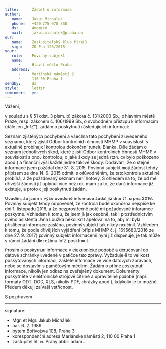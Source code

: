 ```yaml
---
title:      Žádost o informace
author:
   name:    Jakub Michálek
   phone:   +420 775 978 550
   ds:      4memzkm
   mail:    jakub.michalek@praha.eu
our:
   name:    Zastupitelský klub Pirátů
   sign:    ZK Pha 126/2015
your:
   role:    Povinný subjekt
   name:    
      -     Hlavní město Praha
   address:
      -     Mariánské náměstí 2
      -     110 00 Praha 1
sendby:     ds
style:      letter
reminder:   yes
---
```


Vážení,

v souladu s § 51 odst. 3 písm. b) zákona č. 131/2000 Sb., o hlavním městě Praze, resp. zákonem č. 106/1999 Sb., o svobodném přístupu k informacím (dále jen „InfZ“), žádám o poskytnutí následujících informací:

Seznam zjištěných pochybení a všechna tato pochybení z uvedeného seznamu, který zjistil Odbor kontrolních činností MHMP v souvislosti s aktuálně probíhající kontrolou dokončení tunelu Blanka. Dále žádám o seznam jednotlivých škod, které zjistil Odbor kontrolních činností MHMP v souvislosti s onou kontrolou; o jaké škody se jedná (tzn. co bylo poškozeno apod.) a finanční výši každé jedné takové škody. Dodávám, že o stejné informace jsem požádal dne 31. 8. 2015. Povinný subjekt moji žádost tehdy přípisem ze dne 14. 9. 2015 odmítl s odůvodněním, že tato kontrola aktuálně probíhá, a že požadovaný seznam není hotový. S ohledem na to, že od mé dřívější žádosti již uplynul více než rok, mám za to, že daná informace již existuje, a proto o její poskytnutí žádám. 

Uvádím, že jsem o výše uvedené informace žádal již dne 31. srpna 2016. Povinný subjekt tehdy odpověděl, že kontrola bude ukončena nejspíše ke dni 1. listopadu 2016, a že bezprostředně poté mi požadované inforamce poskytne. Vzhledem k tomu, že jsem já jak osobně, tak i prostřednictvím svého asistenta Jana Loužka několikrát apeloval na to, aby mi byla přislíbená informace zaslána, povinný subjekt tak nikdy neučinil. Vzhledem k tomu, že podle dřívějších vyjádření (přípis MHMP č. j. 1695680/2016 ze dne 27. 9. 2017) povinný subjekt informacemi nyní již disponuje, je tak může v rámci žádání dle režimu InfZ posktnout.

Prosím o poskytnutí informace v elektronické podobě a doručování do datové schránky uvedené v patičce této zprávy. Vyžaduje-li to velikost poskytovaných informací, zašlete informace ve více datových zprávách, nebo se dostavím s paměťovým médiem. Žádám o přímé poskytnutí informace, nikoliv jen odkaz na zveřejněný dokument. Dokumenty poskytněte v elektronické strojově čitelné a upravitelné podobě (např. formáty ODT, DOC, XLS, nikoliv PDF, obrázky apod.), kdykoliv je to možné. Předem děkuji za Vaši vstřícnost. 

S pozdravem

---
signature:
  - Mgr. et Mgr. Jakub Michálek
  - nar. 6. 2. 1989
  - bytem Bořivojova 108, Praha 3
  - korespondenční adresa Mariánské náměstí 2, 110 00 Praha 1
  - zastupitel hl. m. Prahy
abbr:       adam
...
